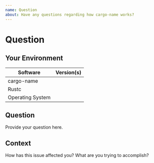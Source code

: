 ```yaml
---
name: Question
about: Have any questions regarding how cargo-name works?
---
```


# Question
## Your Environment
| Software         | Version(s) |
| ---------------- | ---------- |
| cargo-name      |
| Rustc            |
| Operating System |

## Question
Provide your question here.

## Context
How has this issue affected you? What are you trying to accomplish?
